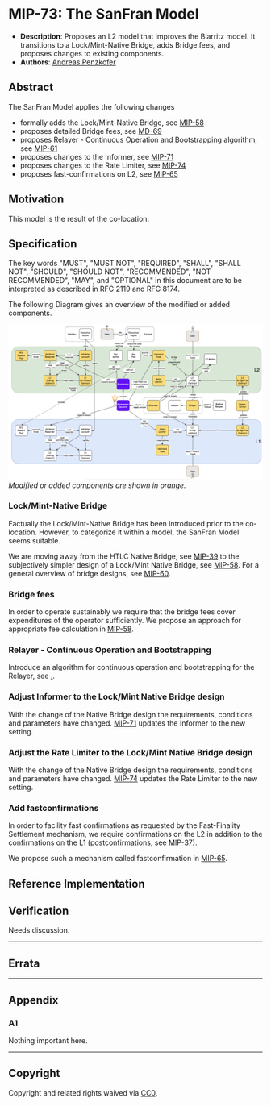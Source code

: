 # MIP-73: The SanFran Model
- **Description**: Proposes an L2 model that improves the Biarritz model. It transitions to a Lock/Mint-Native Bridge, adds Bridge fees, and proposes changes to existing components.
- **Authors**: [Andreas Penzkofer](mailto:andreas.penzkofer@movementlabs.xyz)

## Abstract

The SanFran Model applies the following changes

- formally adds the Lock/Mint-Native Bridge, see [MIP-58](https://github.com/movementlabsxyz/MIP/pull/58)
- proposes detailed Bridge fees, see [MD-69](https://github.com/movementlabsxyz/MIP/pull/69)
- proposes Relayer - Continuous Operation and Bootstrapping algorithm, see [MIP-61](https://github.com/movementlabsxyz/MIP/pull/61)
- proposes changes to the Informer, see [MIP-71](https://github.com/movementlabsxyz/MIP/pull/71)
- proposes changes to the Rate Limiter, see [MIP-74](https://github.com/movementlabsxyz/MIP/pull/74)
- proposes fast-confirmations on L2, see [MIP-65](https://github.com/movementlabsxyz/MIP/pull/65)

## Motivation

This model is the result of the co-location.

## Specification

The key words "MUST", "MUST NOT", "REQUIRED", "SHALL", "SHALL NOT", "SHOULD", "SHOULD NOT", "RECOMMENDED", "NOT RECOMMENDED", "MAY", and "OPTIONAL" in this document are to be interpreted as described in RFC 2119 and RFC 8174.

The following Diagram gives an overview of the modified or added components.

![alt text](overview.png)
_Modified or added components are shown in orange._

### Lock/Mint-Native Bridge

Factually the Lock/Mint-Native Bridge has been introduced prior to the co-location. However, to categorize it within a model, the SanFran Model seems suitable.

We are moving away from the HTLC Native Bridge, see [MIP-39](https://github.com/movementlabsxyz/MIP/tree/main/MIP/mip-39) to the subjectively simpler design of a Lock/Mint Native Bridge, see [MIP-58](https://github.com/movementlabsxyz/MIP/pull/58). For a general overview of bridge designs, see [MIP-60](https://github.com/movementlabsxyz/MIP/pull/60).

### Bridge fees

In order to operate sustainably we require that the bridge fees cover expenditures of the operator sufficiently. We propose an approach for appropriate fee calculation in [MIP-58](https://github.com/movementlabsxyz/MIP/pull/58).

### Relayer - Continuous Operation and Bootstrapping

Introduce an algorithm for continuous operation and bootstrapping for the Relayer, see [.](https://github.com/movementlabsxyz/MIP/pull/61).

### Adjust Informer to the Lock/Mint Native Bridge design

With the change of the Native Bridge design the requirements, conditions and parameters have changed. [MIP-71](https://github.com/movementlabsxyz/MIP/pull/71) updates the Informer to the new setting.

### Adjust the Rate Limiter to the Lock/Mint Native Bridge design

With the change of the Native Bridge design the requirements, conditions and parameters have changed. [MIP-74](https://github.com/movementlabsxyz/MIP/pull/74) updates the Rate Limiter to the new setting.

### Add fastconfirmations

In order to facility fast confirmations as requested by the Fast-Finality Settlement mechanism, we require confirmations on the L2 in addition to the confirmations on the L1 (postconfirmations, see [MIP-37](https://github.com/movementlabsxyz/MIP/pull/37)).

We propose such a mechanism called fastconfirmation in [MIP-65](https://github.com/movementlabsxyz/MIP/pull/65).

## Reference Implementation

## Verification

Needs discussion.

---

## Errata

---

## Appendix

### A1
Nothing important here.

---
## Copyright

Copyright and related rights waived via [CC0](../LICENSE.md).